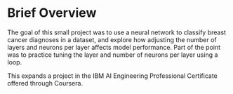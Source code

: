 # Brief Overview

The goal of this small project was to use a neural network to classify breast cancer diagnoses in a dataset, 
and explore how adjusting the number of layers and neurons per layer affects model performance. Part of the point was to practice tuning the layer 
and number of neurons per layer using a loop. 

This expands a project in the IBM AI Engineering Professional Certificate offered through Coursera.
